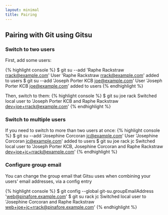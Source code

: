 ```yaml
---
layout: minimal
title: Pairing
---
```


## Pairing with Git using Gitsu

### Switch to two users

First, add some users:

{% highlight console %}
$ git su --add 'Raphe Rackstraw <rrack@example.com>'
User 'Raphe Rackstraw <rrack@example.com>' added to users
$ git su --add 'Joseph Porter KCB <joe@example.com>'
User 'Joseph Porter KCB <joe@example.com>' added to users
{% endhighlight %}

Then, switch to them:
{% highlight console %}
$ git su joe rack
Switched local user to 'Joseph Porter KCB and Raphe Rackstraw <dev+joe+rrack@example.com>'
{% endhighlight %}

### Switch to multiple users

If you need to switch to more than two users at once:
{% highlight console %}
$ git su --add 'Josephine Corcoran <jc@example.com>'
User 'Josephine Corcoran <jc@example.com>' added to users
$ git su joe rack jc
Switched local user to 'Joseph Porter KCB, Josephine Corcoran and Raphe Rackstraw <dev+joe+jc+rrack@example.com>'
{% endhighlight %}

### Configure group email

You can change the group email that Gitsu uses when combining your users' email addresses,
via a config entry

{% highlight console %}
$ git config --global git-su.groupEmailAddress 'web@pinafore.example.com'
$ git su rack jc
Switched local user to 'Josephine Corcoran and Raphe Rackstraw <web+joe+jc+rrack@pinafore.example.com>'
{% endhighlight %}

